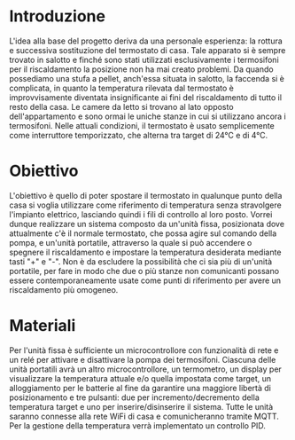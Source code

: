 # Introduzione
L'idea alla base del progetto deriva da una personale esperienza: la rottura e successiva sostituzione del termostato di casa. Tale apparato si è sempre trovato in salotto e finché sono stati utilizzati esclusivamente i termosifoni per il riscaldamento la posizione non ha mai creato problemi.
Da quando possediamo una stufa a pellet, anch'essa situata in salotto, la faccenda si è complicata, in quanto la temperatura rilevata dal termostato è improvvisamente diventata insignificante ai fini del riscaldamento di tutto il resto della casa.
Le camere da letto si trovano al lato opposto dell'appartamento e sono ormai le uniche stanze in cui si utilizzano ancora i termosifoni. Nelle attuali condizioni, il termostato è usato semplicemente come interruttore temporizzato, che alterna tra target di 24°C e di 4°C.
# Obiettivo
L'obiettivo è quello di poter spostare il termostato in qualunque punto della casa si voglia utilizzare come riferimento di temperatura senza stravolgere l'impianto elettrico,
lasciando quindi i fili di controllo al loro posto.
Vorrei dunque realizzare un sistema composto da un'unità fissa, posizionata dove attualmente c'è il normale termostato, che possa agire sul comando della pompa, e un'unità portatile, attraverso la quale si può accendere o spegnere il riscaldamento e impostare la temperatura desiderata mediante tasti "+" e "-".
Non è da escludere la possibilità che ci sia più di un'unità portatile, per fare in modo che due o più stanze non comunicanti possano essere contemporaneamente usate come punti di riferimento per avere un riscaldamento più omogeneo.
# Materiali
Per l'unità fissa è sufficiente un microcontrollore con funzionalità di rete e un relé per attivare e disattivare la pompa dei termosifoni.
Ciascuna delle unità portatili avrà un altro microcontrollore, un termometro, un display per visualizzare la temperatura attuale e/o quella impostata come target, un alloggiamento per le batterie al fine da garantire una maggiore libertà di posizionamento e tre pulsanti: due per incremento/decremento della temperatura target e uno per inserire/disinserire il sistema.
Tutte le unità saranno connesse alla rete WiFi di casa e comunicheranno tramite MQTT.
Per la gestione della temperatura verrà implementato un controllo PID.
